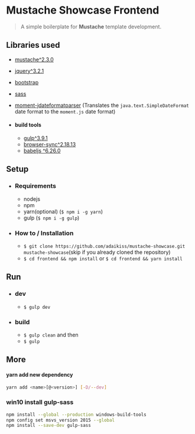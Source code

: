 # Mustache Showcase Frontend

> A simple boilerplate for **Mustache** template development.

## Libraries used
  * [mustache^2.3.0](https://mustache.github.io/)
  * [jquery^3.2.1](https://jquery.org/)
  * [bootstrap](http://getbootstrap.com/)
  * [sass](http://sass-lang.com/)
  * [moment-jdateformatparser](https://github.com/MadMG/moment-jdateformatparser) (Translates the `java.text.SimpleDateFormat` date format to the `moment.js` date format)

  * #### build tools
    * [gulp^3.9.1](https://gulpjs.com/)
    * [browser-sync^2.18.13](https://browsersync.io/)
    * [babeljs ^6.26.0](https://babeljs.io/)

## Setup

  * ### Requirements
    * nodejs
    * npm
    * yarn(optional) (`$ npm i -g yarn`)
    * gulp (`$ npm i -g gulp`)

  * ### How to / Installation
    * `$ git clone https://github.com/adaikiss/mustache-showcase.git mustache-showcase`(skip if you already cloned the repository)
    * `$ cd frontend && npm install` or `$ cd frontend && yarn install`


## Run

  * ### dev
    * `$ gulp dev`

  * ### build
    * `$ gulp clean` and then
    * `$ gulp`

## More
#### yarn add new dependency
```bash
yarn add <name>[@<version>] [-D/--dev]
```

### win10 install gulp-sass
```bash
npm install --global --production windows-build-tools
npm config set msvs_version 2015 --global
npm install --save-dev gulp-sass
```
